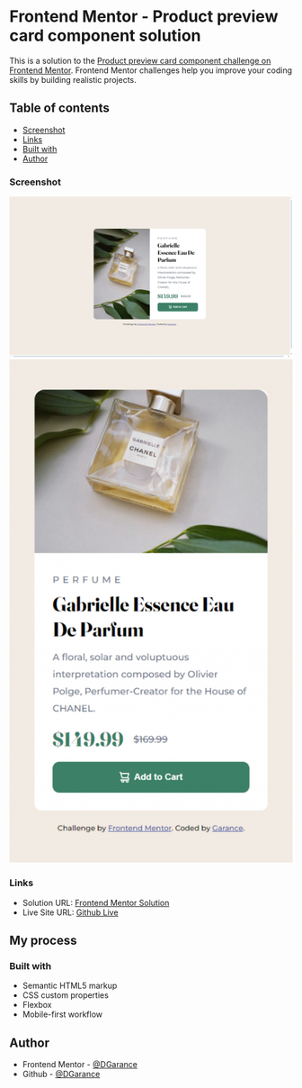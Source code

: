 # Frontend Mentor - Product preview card component solution

This is a solution to the
[Product preview card component challenge on Frontend Mentor](https://www.frontendmentor.io/challenges/product-preview-card-component-GO7UmttRfa).
Frontend Mentor challenges help you improve your coding skills by building realistic projects.

## Table of contents

- [Screenshot](#screenshot)
- [Links](#links)
- [Built with](#built-with)
- [Author](#author)

### Screenshot

![Desktop Screenshot](./screenshots/screenshot-desktop.png) ![Mobile ScreenShot](./screenshots/screenshot-mobile.png)

### Links

- Solution URL: [Frontend Mentor Solution](https://your-solution-url.com)
- Live Site URL: [Github Live](https://dgarance.github.io/product-card-component/)

## My process

### Built with

- Semantic HTML5 markup
- CSS custom properties
- Flexbox
- Mobile-first workflow

## Author

- Frontend Mentor - [@DGarance](https://www.frontendmentor.io/profile/yourusername)
- Github - [@DGarance](https://www.twitter.com/yourusername)
